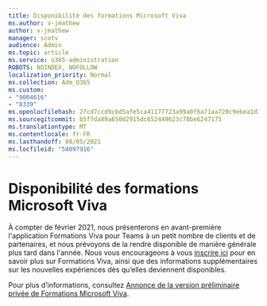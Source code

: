 ```yaml
---
title: Disponibilité des formations Microsoft Viva
ms.author: v-jmathew
author: v-jmathew
manager: scotv
audience: Admin
ms.topic: article
ms.service: o365-administration
ROBOTS: NOINDEX, NOFOLLOW
localization_priority: Normal
ms.collection: Adm_O365
ms.custom:
- "9004616"
- "8339"
ms.openlocfilehash: 27cd7ccd9cbd5afe5ca41177723a99a0f6a71aa720c9ebea1d3889bcbb140d20
ms.sourcegitcommit: b5f7da89a650d2915dc652449623c78be6247175
ms.translationtype: MT
ms.contentlocale: fr-FR
ms.lasthandoff: 08/05/2021
ms.locfileid: "54097916"
---
```

# <a name="microsoft-viva-learning-availability"></a>Disponibilité des formations Microsoft Viva

À compter de février 2021, nous présenterons en avant-première l'application Formations Viva pour Teams à un petit nombre de clients et de partenaires, et nous prévoyons de la rendre disponible de manière générale plus tard dans l'année. Nous vous encourageons à vous [inscrire ici](https://aka.ms/VivaLearningSignup) pour en savoir plus sur Formations Viva, ainsi que des informations supplémentaires sur les nouvelles expériences dès qu’elles deviennent disponibles.

Pour plus d’informations, consultez [Annonce de la version préliminaire privée de Formations Microsoft Viva](https://techcommunity.microsoft.com/t5/microsoft-viva-blog/announcing-microsoft-viva-learning-private-preview/ba-p/2107023).
